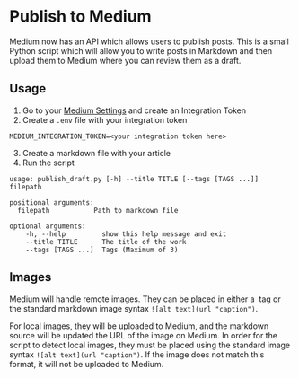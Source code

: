# Publish to Medium

Medium now has an API which allows users to publish posts. This is a small
Python script which will allow you to write posts in Markdown and then upload
them to Medium where you can review them as a draft.

## Usage
1. Go to your [Medium Settings](https://medium.com/me/settings) and create an
	 Integration Token
2. Create a `.env` file with your integration token
```
MEDIUM_INTEGRATION_TOKEN=<your integration token here>
```
3. Create a markdown file with your article
4. Run the script
```
usage: publish_draft.py [-h] --title TITLE [--tags [TAGS ...]] filepath

positional arguments:
  filepath           Path to markdown file

optional arguments:
	-h, --help         show this help message and exit
	--title TITLE      The title of the work
	--tags [TAGS ...]  Tags (Maximum of 3)
```

## Images
Medium will handle remote images. They can be placed in either a <img> tag or
the standard markdown image syntax `![alt text](url "caption")`.

For local images, they will be uploaded to Medium, and the markdown source will
be updated the URL of the image on Medium. In order for the script to detect
local images, they must be placed using the standard image syntax `![alt
text](url "caption")`. If the image does not match this format, it will not be
uploaded to Medium.

